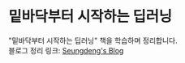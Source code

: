 # 밑바닥부터 시작하는 딥러닝

"밑바닥부터 시작하는 딥러닝" 책을 학습하며 정리합니다.  
블로그 정리 링크: [Seungdeng's Blog](https://seungdeng.tistory.com/)
